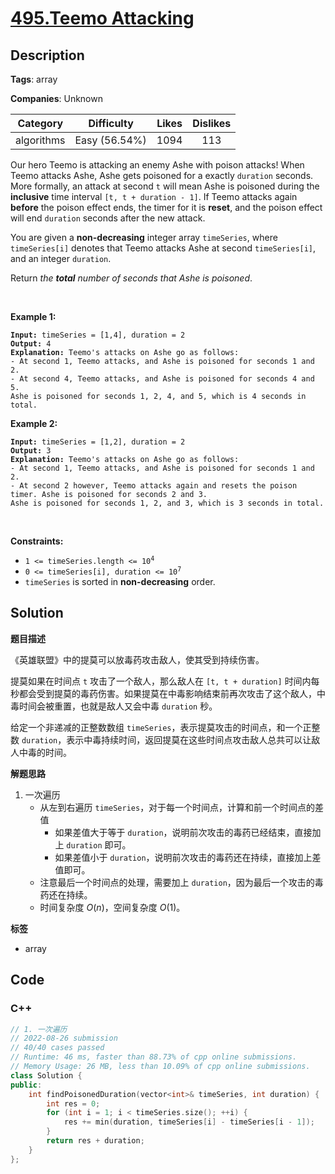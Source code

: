 # [495.Teemo Attacking](https://leetcode.com/problems/teemo-attacking/description/)

## Description

**Tags**: array

**Companies**: Unknown

|  Category  |  Difficulty   | Likes | Dislikes |
| :--------: | :-----------: | :---: | :------: |
| algorithms | Easy (56.54%) | 1094  |   113    |

<p>Our hero Teemo is attacking an enemy Ashe with poison attacks! When Teemo attacks Ashe, Ashe gets poisoned for a exactly <code>duration</code> seconds. More formally, an attack at second <code>t</code> will mean Ashe is poisoned during the <strong>inclusive</strong> time interval <code>[t, t + duration - 1]</code>. If Teemo attacks again <strong>before</strong> the poison effect ends, the timer for it is <strong>reset</strong>, and the poison effect will end <code>duration</code> seconds after the new attack.</p>
<p>You are given a <strong>non-decreasing</strong> integer array <code>timeSeries</code>, where <code>timeSeries[i]</code> denotes that Teemo attacks Ashe at second <code>timeSeries[i]</code>, and an integer <code>duration</code>.</p>
<p>Return <em>the <strong>total</strong> number of seconds that Ashe is poisoned</em>.</p>
<p>&nbsp;</p>
<p><strong class="example">Example 1:</strong></p>
<pre><code><strong>Input:</strong> timeSeries = [1,4], duration = 2
<strong>Output:</strong> 4
<strong>Explanation:</strong> Teemo&#39;s attacks on Ashe go as follows:
- At second 1, Teemo attacks, and Ashe is poisoned for seconds 1 and 2.
- At second 4, Teemo attacks, and Ashe is poisoned for seconds 4 and 5.
Ashe is poisoned for seconds 1, 2, 4, and 5, which is 4 seconds in total.</code></pre>
<p><strong class="example">Example 2:</strong></p>
<pre><code><strong>Input:</strong> timeSeries = [1,2], duration = 2
<strong>Output:</strong> 3
<strong>Explanation:</strong> Teemo&#39;s attacks on Ashe go as follows:
- At second 1, Teemo attacks, and Ashe is poisoned for seconds 1 and 2.
- At second 2 however, Teemo attacks again and resets the poison timer. Ashe is poisoned for seconds 2 and 3.
Ashe is poisoned for seconds 1, 2, and 3, which is 3 seconds in total.</code></pre>
<p>&nbsp;</p>
<p><strong>Constraints:</strong></p>
<ul>
  <li><code>1 &lt;= timeSeries.length &lt;= 10<sup>4</sup></code></li>
  <li><code>0 &lt;= timeSeries[i], duration &lt;= 10<sup>7</sup></code></li>
  <li><code>timeSeries</code> is sorted in <strong>non-decreasing</strong> order.</li>
</ul>

## Solution

**题目描述**

《英雄联盟》中的提莫可以放毒药攻击敌人，使其受到持续伤害。

提莫如果在时间点 `t` 攻击了一个敌人，那么敌人在 `[t, t + duration]` 时间内每秒都会受到提莫的毒药伤害。如果提莫在中毒影响结束前再次攻击了这个敌人，中毒时间会被重置，也就是敌人又会中毒 `duration` 秒。

给定一个非递减的正整数数组 `timeSeries`，表示提莫攻击的时间点，和一个正整数 `duration`，表示中毒持续时间，返回提莫在这些时间点攻击敌人总共可以让敌人中毒的时间。

**解题思路**

1. 一次遍历
   - 从左到右遍历 `timeSeries`，对于每一个时间点，计算和前一个时间点的差值
     - 如果差值大于等于 `duration`，说明前次攻击的毒药已经结束，直接加上 `duration` 即可。
     - 如果差值小于 `duration`，说明前次攻击的毒药还在持续，直接加上差值即可。
   - 注意最后一个时间点的处理，需要加上 `duration`，因为最后一个攻击的毒药还在持续。
   - 时间复杂度 $O(n)$，空间复杂度 $O(1)$。

**标签**

- array

<!-- code start -->
## Code

### C++

```cpp
// 1. 一次遍历
// 2022-08-26 submission
// 40/40 cases passed
// Runtime: 46 ms, faster than 88.73% of cpp online submissions.
// Memory Usage: 26 MB, less than 10.09% of cpp online submissions.
class Solution {
public:
    int findPoisonedDuration(vector<int>& timeSeries, int duration) {
        int res = 0;
        for (int i = 1; i < timeSeries.size(); ++i) {
            res += min(duration, timeSeries[i] - timeSeries[i - 1]);
        }
        return res + duration;
    }
};
```

<!-- code end -->
